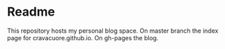 # Readme

This repository hosts my personal blog space. On master branch the index page
for cravacuore.github.io. On gh-pages the blog.
